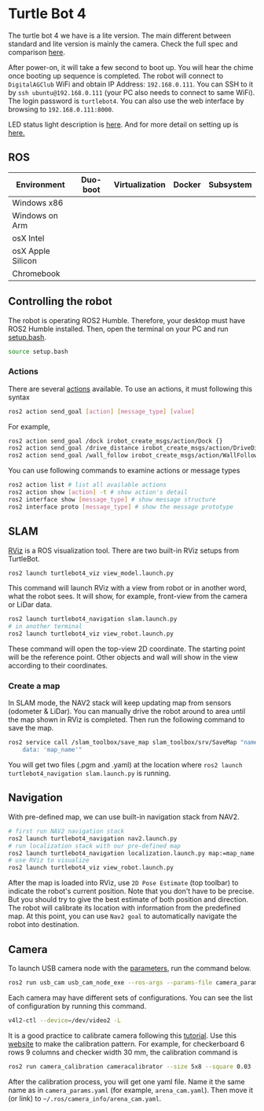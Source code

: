 # Turtle Bot 4

The turtle bot 4 we have is a lite version.
The main different between standard and lite version is mainly the camera.
Check the full spec and comparison [here](https://turtlebot.github.io/turtlebot4-user-manual/overview/features.html).

After power-on, it will take a few second to boot up.
You will hear the chime once booting up sequence is completed.
The robot will connect to `DigitalAGClub` WiFi and obtain IP Address: `192.168.0.111`.
You can SSH to it by `ssh ubuntu@192.168.0.111` (your PC also needs to connect to same WiFi).
The login password is `turtlebot4`.
You can also use the web interface by browsing to `192.168.0.111:8000`.

LED status light description is [here](https://iroboteducation.github.io/create3_docs/hw/face/).
And for more detail on setting up is [here.](https://turtlebot.github.io/turtlebot4-user-manual/setup/basic.html)

## ROS

| Environment       | Duo-boot | Virtualization | Docker | Subsystem |
| ----------------- | -------- | -------------- | ------ | --------- |
| Windows x86       |          |                |        |           |
| Windows on Arm    |          |                |        |           |
| osX Intel         |          |                |        |           |
| osX Apple Silicon |          |                |        |           |
| Chromebook        |          |                |        |           |

## Controlling the robot

The robot is operating ROS2 Humble.
Therefore, your desktop must have ROS2 Humble installed.
Then, open the terminal on your PC and run [setup.bash](../setup.bash).

```bash
source setup.bash
```

### Actions

There are several [actions](https://turtlebot.github.io/turtlebot4-user-manual/software/create3.html) available.
To use an actions, it must following this syntax

```bash
ros2 action send_goal [action] [message_type] [value]
```

For example,

```bash
ros2 action send_goal /dock irobot_create_msgs/action/Dock {}
ros2 action send_goal /drive_distance irobot_create_msgs/action/DriveDistance "{distance: 1.0}"
ros2 action send_goal /wall_follow irobot_create_msgs/action/WallFollow "{follow_side: 1, max_runtime: {sec: 100, nanosec: 0}}"
```

You can use following commands to examine actions or message types

```bash
ros2 action list # list all available actions
ros2 action show [action] -t # show action's detail
ros2 interface show [message_type] # show message structure
ros2 interface proto [message_type] # show the message prototype
```

## SLAM

[RViz](https://github.com/ros-visualization/rviz) is a ROS visualization tool.
There are two built-in RViz setups from TurtleBot.

```bash
ros2 launch turtlebot4_viz view_model.launch.py
```

This command will launch RViz with a view from robot or in another word, what the robot sees.
It will show, for example, front-view from the camera or LiDar data.

```bash
ros2 launch turtlebot4_navigation slam.launch.py
# in another terminal
ros2 launch turtlebot4_viz view_robot.launch.py
```

These command will open the top-view 2D coordinate.
The starting point will be the reference point.
Other objects and wall will show in the view according to their coordinates.

### Create a map

In SLAM mode, the NAV2 stack will keep updating map from sensors (odometer & LiDar).
You can manually drive the robot around to area until the map shown in RViz is completed.
Then run the following command to save the map.

```bash
ros2 service call /slam_toolbox/save_map slam_toolbox/srv/SaveMap "name:
    data: 'map_name'"
```

You will get two files (.pgm and .yaml) at the location where `ros2 launch turtlebot4_navigation slam.launch.py` is running.

## Navigation

With pre-defined map, we can use built-in navigation stack from NAV2.

```bash
# first run NAV2 navigation stack
ros2 launch turtlebot4_navigation nav2.launch.py
# run localization stack with our pre-defined map
ros2 launch turtlebot4_navigation localization.launch.py map:=map_name.yaml
# use RViz to visualize
ros2 launch turtlebot4_viz view_robot.launch.py
```

After the map is loaded into RViz, use `2D Pose Estimate` (top toolbar) to indicate the robot's current position.
Note that you don't have to be precise.
But you should try to give the best estimate of both position and direction.
The robot will calibrate its location with information from the predefined map.
At this point, you can use `Nav2 goal` to automatically navigate the robot into destination.

## Camera

To launch USB camera node with the [parameters](camera_params.yaml), run the command below.

```bash
ros2 run usb_cam usb_cam_node_exe --ros-args --params-file camera_params.yaml
```

Each camera may have different sets of configurations.
You can see the list of configuration by running this command.

```bash
v4l2-ctl --device=/dev/video2 -L
```

It is a good practice to calibrate camera following this [tutorial](https://docs.ros.org/en/rolling/p/camera_calibration/tutorial_mono.html).
Use this [website](https://calib.io/pages/camera-calibration-pattern-generator) to make the calibration pattern.
For example, for checkerboard 6 rows 9 columns and checker width 30 mm, the calibration command is

```bash
ros2 run camera_calibration cameracalibrator --size 5x8 --square 0.03 --ros-args -r image:=/image_raw
```

After the calibration process, you will get one yaml file.
Name it the same name as in `camera_params.yaml` (for example, `arena_cam.yaml`).
Then move it (or link) to `~/.ros/camera_info/arena_cam.yaml`.
